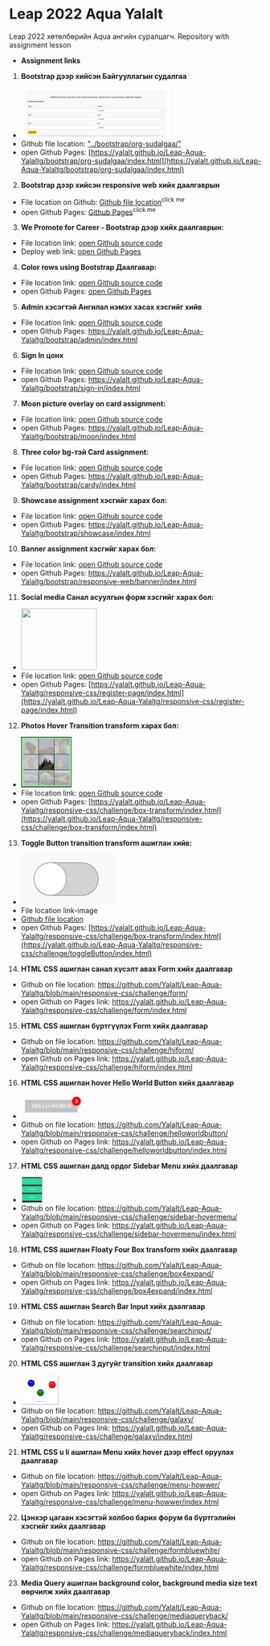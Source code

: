 # Leap 2022 Aqua Yalalt
Leap 2022 хөтөлбөрийн Aqua ангийн суралцагч. Repository with assignment lesson
* **Assignment links**

1. **Bootstrap дээр хийсэн Байгууллагын судалгаа**
- [<img src="./images/thumb_bootstrap_org_sudalgaa_20221123192735.jpg" height="100"/>](https://yalalt.github.io/Leap-Aqua-Yalaltg/bootstrap/org-sudalgaa/index.html)
- Github file location: ["../bootstrap/org-sudalgaa/"](https://github.com/Yalalt/Leap-Aqua-Yalaltg/tree/main/bootstrap/org-sudalgaa/)
- open Github Pages: [https://yalalt.github.io/Leap-Aqua-Yalaltg/bootstrap/org-sudalgaa/index.html](https://yalalt.github.io/Leap-Aqua-Yalaltg/bootstrap/org-sudalgaa/index.html)

2. **Bootstrap дээр хийсэн responsive web хийх даалгаврын**
- File location on Github: [Github file location](https://github.com/Yalalt/Leap-Aqua-Yalaltg/blob/main/bootstrap/responsive-web/index.html)<sup>click me</sup>
- open Github Pages: [Github Pages](https://yalalt.github.io/Leap-Aqua-Yalaltg/bootstrap/responsive-web/index.html)<sup>click me</sup> 

3. **We Promote for Career - Bootstrap дээр хийх даалгаврын:**
- File location link: [open Github source code](https://github.com/Yalalt/Leap-Aqua-Yalaltg/tree/main/bootstrap/promote-career)
- Deploy web link: [open Github Pages](https://yalalt.github.io/Leap-Aqua-Yalaltg/bootstrap/promote-career/index.html)

4. **Color rows using Bootstrap Даалгавар:**
- File location link: [open Github source code](https://github.com/Yalalt/Leap-Aqua-Yalaltg/tree/main/bootstrap/color-rows)
- open Github Pages: [open Github Pages](https://yalalt.github.io/Leap-Aqua-Yalaltg/bootstrap/color-rows/index.html)

5. **Admin хэсэгтэй Ангилал нэмэх хасах хэсгийг хийв**
- File location link: [open Github source code](https://github.com/Yalalt/Leap-Aqua-Yalaltg/blob/main/bootstrap/admin/index.html)
- open Github Pages: https://yalalt.github.io/Leap-Aqua-Yalaltg/bootstrap/admin/index.html

6. **Sign In цонх** 
- File location link: [open Github source code](https://github.com/Yalalt/Leap-Aqua-Yalaltg/tree/main/bootstrap/sign-in)
- open Github Pages: https://yalalt.github.io/Leap-Aqua-Yalaltg/bootstrap/sign-in/index.html  

7. **Moon picture overlay on card assignment:**
- File location link: [open Github source code](https://github.com/Yalalt/Leap-Aqua-Yalaltg/tree/main/bootstrap/moon)
- open Github Pages: https://yalalt.github.io/Leap-Aqua-Yalaltg/bootstrap/moon/index.html  

8. **Three color bg-тэй Card assignment:**
- File location link: [open Github source code](https://github.com/Yalalt/Leap-Aqua-Yalaltg/tree/main/bootstrap/cardy)
- open Github Pages: https://yalalt.github.io/Leap-Aqua-Yalaltg/bootstrap/cardy/index.html  

9. **Showcase assignment хэсгийг харах бол:**
- File location link: [open Github source code](https://github.com/Yalalt/Leap-Aqua-Yalaltg/tree/main/bootstrap/showcase)
- open Github Pages: https://yalalt.github.io/Leap-Aqua-Yalaltg/bootstrap/showcase/index.html

10. **Banner assignment хэсгийг харах бол:**
- File location link: [open Github source code](https://github.com/Yalalt/Leap-Aqua-Yalaltg/blob/main/bootstrap/responsive-web/banner/index.html)
- open Github Pages: https://yalalt.github.io/Leap-Aqua-Yalaltg/bootstrap/responsive-web/banner/index.html

11. **Social media Санал асуулгын форм хэсгийг харах бол:**

- <img src="./images/thumb_register_socialpage258716.avif" width="150" height="122"/>
- File location link: [open Github source code](https://github.com/Yalalt/Leap-Aqua-Yalaltg/blob/main/responsive-css/register-page)
- open Github Pages: [https://yalalt.github.io/Leap-Aqua-Yalaltg/responsive-css/register-page/index.html](https://yalalt.github.io/Leap-Aqua-Yalaltg/responsive-css/register-page/index.html)

12. **Photos Hover Transition transform харах бол:**
- <img src="./images/thumb_boxtransformImagesAnimals.jpg" width="100" height="100"/>
- File location link: [open Github source code](https://github.com/Yalalt/Leap-Aqua-Yalaltg/blob/main/responsive-css/challenge/box-transform/)
- open Github Pages: [https://yalalt.github.io/Leap-Aqua-Yalaltg/responsive-css/challenge/box-transform/index.html](https://yalalt.github.io/Leap-Aqua-Yalaltg/responsive-css/challenge/box-transform/index.html)

13. **Toggle Button transition transform ашиглан хийв:**
- [<img src="./images/thumb_toggleButton21224031.jpg" height="100"/>](https://github.com/Yalalt/Leap-Aqua-Yalaltg/blob/main/responsive-css/challenge/toggleButton/)
- File location link-image
- [Github file location](https://github.com/Yalalt/Leap-Aqua-Yalaltg/blob/main/responsive-css/challenge/toggleButton/)
- open Github Pages: [https://yalalt.github.io/Leap-Aqua-Yalaltg/responsive-css/challenge/box-transform/index.html](https://yalalt.github.io/Leap-Aqua-Yalaltg/responsive-css/challenge/toggleButton/index.html)

14. **HTML CSS ашиглан санал хүсэлт авах Form хийх даалгавар**
- Github on file location: https://github.com/Yalalt/Leap-Aqua-Yalaltg/blob/main/responsive-css/challenge/form/
- open Github on Pages link: https://yalalt.github.io/Leap-Aqua-Yalaltg/responsive-css/challenge/form/index.html

15. **HTML CSS ашиглан бүртгүүлэх Form хийх даалгавар**
- Github on file location: https://github.com/Yalalt/Leap-Aqua-Yalaltg/blob/main/responsive-css/challenge/hiform/
- open Github on Pages link: https://yalalt.github.io/Leap-Aqua-Yalaltg/responsive-css/challenge/hiform/index.html

16. **HTML CSS ашиглан hover Hello World Button хийх даалгавар**
- [<img src="./images/thumb_hellobuttonBadge.jpg" height="49"/>](https://yalalt.github.io/Leap-Aqua-Yalaltg/responsive-css/challenge/helloworldbutton/index.html)
- Github on file location: https://github.com/Yalalt/Leap-Aqua-Yalaltg/blob/main/responsive-css/challenge/helloworldbutton/
- open Github on Pages link: https://yalalt.github.io/Leap-Aqua-Yalaltg/responsive-css/challenge/helloworldbutton/index.html

17. **HTML CSS ашиглан далд ордог Sidebar Menu хийх даалгавар**
- [<img src="./images/thumb_sidebarMenuhovereffect.jpg" height="50"/>](https://yalalt.github.io/Leap-Aqua-Yalaltg/responsive-css/challenge/sidebar-hovermenu/index.html)
- Github on file location: https://github.com/Yalalt/Leap-Aqua-Yalaltg/blob/main/responsive-css/challenge/sidebar-hovermenu/
- open Github on Pages link: https://yalalt.github.io/Leap-Aqua-Yalaltg/responsive-css/challenge/sidebar-hovermenu/index.html

18. **HTML CSS ашиглан Floaty Four Box transform хийх даалгавар**
- Github on file location: https://github.com/Yalalt/Leap-Aqua-Yalaltg/blob/main/responsive-css/challenge/box4expand/
- open Github on Pages link: https://yalalt.github.io/Leap-Aqua-Yalaltg/responsive-css/challenge/box4expand/index.html

19. **HTML CSS ашиглан Search Bar Input хийх даалгавар**
- Github on file location: https://github.com/Yalalt/Leap-Aqua-Yalaltg/blob/main/responsive-css/challenge/searchinput/
- open Github on Pages link: https://yalalt.github.io/Leap-Aqua-Yalaltg/responsive-css/challenge/searchinput/index.html

20. **HTML CSS ашиглан 3 дугуйг transition хийх даалгавар**
- [<img src="./images/thumb_threeColorsCircles13622.jpg"/>](https://yalalt.github.io/Leap-Aqua-Yalaltg/responsive-css/challenge/galaxy/index.html)
- Github on file location: https://github.com/Yalalt/Leap-Aqua-Yalaltg/blob/main/responsive-css/challenge/galaxy/
- open Github on Pages link: https://yalalt.github.io/Leap-Aqua-Yalaltg/responsive-css/challenge/galaxy/index.html

21. **HTML CSS u li ашиглан Menu хийх hover дээр effect оруулах даалгавар**
- Github on file location: https://github.com/Yalalt/Leap-Aqua-Yalaltg/blob/main/responsive-css/challenge/menu-howwer/
- open Github on Pages link: https://yalalt.github.io/Leap-Aqua-Yalaltg/responsive-css/challenge/menu-howwer/index.html

22. **Цэнхэр цагаан хэсэгтэй холбоо барих форум ба бүртгэлийн хэсгийг хийх даалгавар**
- Github on file location: https://github.com/Yalalt/Leap-Aqua-Yalaltg/blob/main/responsive-css/challenge/formbluewhite/
- open Github on Pages link: https://yalalt.github.io/Leap-Aqua-Yalaltg/responsive-css/challenge/formbluewhite/index.html

23. **Media Query ашиглан background color, background media size text өөрчилж хийх даалгавар**
- Github on file location: https://github.com/Yalalt/Leap-Aqua-Yalaltg/blob/main/responsive-css/challenge/mediaqueryback/
- open Github on Pages link: https://yalalt.github.io/Leap-Aqua-Yalaltg/responsive-css/challenge/mediaqueryback/index.html
